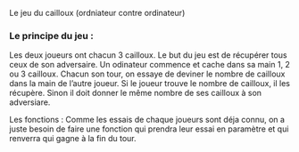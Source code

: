  Le jeu du cailloux (ordniateur contre ordinateur)


### Le principe du jeu :
Les deux joueurs ont chacun 3 cailloux. Le but du jeu est de récupérer tous ceux de son adversaire. Un odinateur commence et cache dans sa main 1, 2 ou 3 cailloux. Chacun son tour, on essaye de deviner le nombre de cailloux dans la main de l’autre 
joueur. Si le joueur trouve le nombre de cailloux, il les récupère. Sinon il doit donner le même nombre de ses cailloux à son adversiare.

Les fonctions :
Comme les essais de chaque joueurs sont déja connu, on a juste besoin de faire une fonction qui prendra leur essai en paramètre et qui renverra qui gagne à la fin du tour.
